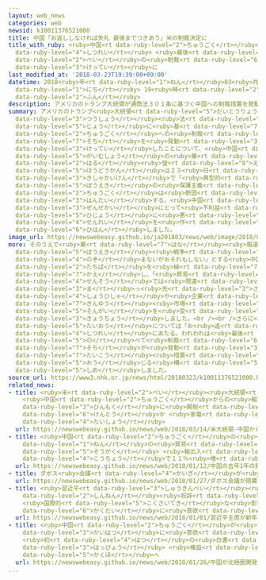 ```yaml
---
layout: web_news
categories: web
newsid: k10011376521000
title: 中国「お返ししなければ失礼 最後までつきあう」米の制裁決定に
title_with_ruby: <ruby>中国<rt data-ruby-level="2">ちゅうごく</rt></ruby>「お<ruby>返<rt data-ruby-level="3">かえ</rt></ruby>ししなければ<ruby>失礼<rt
  data-ruby-level="4">しつれい</rt></ruby> <ruby>最後<rt data-ruby-level="4">さいご</rt></ruby>までつきあう」<ruby>米<rt
  data-ruby-level="2">べい</rt></ruby>の<ruby>制裁<rt data-ruby-level="6">せいさい</rt></ruby><ruby>決定<rt
  data-ruby-level="3">けってい</rt></ruby>に
last_modified_at: '2018-03-23T19:39:00+09:00'
datetime: 2018<ruby>年<rt data-ruby-level="1">ねん</rt></ruby>03<ruby>月<rt data-ruby-level="1">がつ</rt></ruby>23<ruby>日<rt
  data-ruby-level="1">にち</rt></ruby> 19<ruby>時<rt data-ruby-level="2">じ</rt></ruby>39<ruby>分<rt
  data-ruby-level="2">ふん</rt></ruby>
description: アメリカのトランプ大統領が通商法３０１条に基づく中国への制裁措置を発動すると決定したことについて、中国外務省の華春瑩報道官は２３日の記者会見で「典型的な貿易の保護主義で中国は断固として反対する。中国、アメリカ、そして全世界にとって不利益で非常に悪い先例を作った」と批判しました。
summary: アメリカのトランプ<ruby>大統領<rt data-ruby-level="5">だいとうりょう</rt></ruby>が<ruby>通商<rt
  data-ruby-level="3">つうしょう</rt></ruby><ruby>法<rt data-ruby-level="4">ほう</rt></ruby>３０１<ruby>条<rt
  data-ruby-level="5">じょう</rt></ruby>に<ruby>基<rt data-ruby-level="7">もと</rt></ruby>づく<ruby>中国<rt
  data-ruby-level="2">ちゅうごく</rt></ruby>への<ruby>制裁<rt data-ruby-level="6">せいさい</rt></ruby><ruby>措置<rt
  data-ruby-level="7">そち</rt></ruby>を<ruby>発動<rt data-ruby-level="3">はつどう</rt></ruby>すると<ruby>決定<rt
  data-ruby-level="3">けってい</rt></ruby>したことについて、<ruby>中国<rt data-ruby-level="2">ちゅうごく</rt></ruby><ruby>外務省<rt
  data-ruby-level="5">がいむしょう</rt></ruby>の<ruby>華<rt data-ruby-level="7">はな</rt></ruby><ruby>春<rt
  data-ruby-level="2">はる</rt></ruby><ruby>瑩<rt data-ruby-level="8">えい</rt></ruby><ruby>報道官<rt
  data-ruby-level="5">ほうどうかん</rt></ruby>は２３<ruby>日<rt data-ruby-level="1">にち</rt></ruby>の<ruby>記者会見<rt
  data-ruby-level="3">きしゃかいけん</rt></ruby>で「<ruby>典型的<rt data-ruby-level="4">てんけいてき</rt></ruby>な<ruby>貿易<rt
  data-ruby-level="5">ぼうえき</rt></ruby>の<ruby>保護主義<rt data-ruby-level="5">ほごしゅぎ</rt></ruby>で<ruby>中国<rt
  data-ruby-level="2">ちゅうごく</rt></ruby>は<ruby>断固<rt data-ruby-level="5">だんこ</rt></ruby>として<ruby>反対<rt
  data-ruby-level="3">はんたい</rt></ruby>する。<ruby>中国<rt data-ruby-level="2">ちゅうごく</rt></ruby>、アメリカ、そして<ruby>全世界<rt
  data-ruby-level="3">ぜんせかい</rt></ruby>にとって<ruby>不利益<rt data-ruby-level="5">ふりえき</rt></ruby>で<ruby>非常<rt
  data-ruby-level="5">ひじょう</rt></ruby>に<ruby>悪<rt data-ruby-level="3">わる</rt></ruby>い<ruby>先例<rt
  data-ruby-level="4">せんれい</rt></ruby>を<ruby>作<rt data-ruby-level="2">つく</rt></ruby>った」と<ruby>批判<rt
  data-ruby-level="6">ひはん</rt></ruby>しました。
image_url: https://newswebeasy.github.io/ja201803/news/web/image/2018/03/23/K10011376521_1803231945_1803231955_01_02.jpg
more: そのうえで<ruby>華<rt data-ruby-level="7">はな</rt></ruby><ruby>報道官<rt data-ruby-level="5">ほうどうかん</rt></ruby>は「<ruby>貿易<rt
  data-ruby-level="5">ぼうえき</rt></ruby><ruby>戦争<rt data-ruby-level="4">せんそう</rt></ruby>を<ruby>望<rt
  data-ruby-level="4">のぞ</rt></ruby>まないがおそれもしない」とする<ruby>中国側<rt data-ruby-level="4">ちゅうごくがわ</rt></ruby>の<ruby>立場<rt
  data-ruby-level="2">たちば</rt></ruby>を<ruby>繰<rt data-ruby-level="7">く</rt></ruby>り<ruby>返<rt
  data-ruby-level="7">かえ</rt></ruby>し、「<ruby>貿易<rt data-ruby-level="5">ぼうえき</rt></ruby><ruby>戦争<rt
  data-ruby-level="4">せんそう</rt></ruby>では<ruby>間違<rt data-ruby-level="7">まちが</rt></ruby>いなく<ruby>真<rt
  data-ruby-level="3">ま</rt></ruby>っ<ruby>先<rt data-ruby-level="3">さき</rt></ruby>にアメリカの<ruby>消費者<rt
  data-ruby-level="4">しょうひしゃ</rt></ruby>や<ruby>企業<rt data-ruby-level="7">きぎょう</rt></ruby>、<ruby>金融<rt
  data-ruby-level="7">きんゆう</rt></ruby><ruby>市場<rt data-ruby-level="2">しじょう</rt></ruby>が<ruby>損害<rt
  data-ruby-level="5">そんがい</rt></ruby>を<ruby>受<rt data-ruby-level="3">う</rt></ruby>ける」と<ruby>強調<rt
  data-ruby-level="3">きょうちょう</rt></ruby>しました。<br /><br />さらに<ruby>今後<rt data-ruby-level="2">こんご</rt></ruby>の<ruby>対応<rt
  data-ruby-level="5">たいおう</rt></ruby>については「お<ruby>返<rt data-ruby-level="3">かえ</rt></ruby>しをしなければ<ruby>失礼<rt
  data-ruby-level="4">しつれい</rt></ruby>にあたる。われわれは<ruby>最後<rt data-ruby-level="4">さいご</rt></ruby>までつきあう」と<ruby>述<rt
  data-ruby-level="5">の</rt></ruby>べて<ruby>制裁<rt data-ruby-level="6">せいさい</rt></ruby><ruby>措置<rt
  data-ruby-level="7">そち</rt></ruby>が<ruby>発動<rt data-ruby-level="3">はつどう</rt></ruby>されれば<ruby>対抗<rt
  data-ruby-level="7">たいこう</rt></ruby><ruby>措置<rt data-ruby-level="7">そち</rt></ruby>で<ruby>応<rt
  data-ruby-level="5">おう</rt></ruby>じる<ruby>構<rt data-ruby-level="5">かま</rt></ruby>えを<ruby>示<rt
  data-ruby-level="5">しめ</rt></ruby>しました。
source_url: https://www3.nhk.or.jp/news/html/20180323/k10011376521000.html
related_news:
- title: <ruby>米<rt data-ruby-level="2">べい</rt></ruby><ruby>大統領<rt data-ruby-level="5">だいとうりょう</rt></ruby>
    <ruby>中国<rt data-ruby-level="2">ちゅうごく</rt></ruby>からの<ruby>輸入品<rt data-ruby-level="5">ゆにゅうひん</rt></ruby>100<ruby>品目<rt
    data-ruby-level="3">ひんもく</rt></ruby>に<ruby>関税<rt data-ruby-level="5">かんぜい</rt></ruby><ruby>検討<rt
    data-ruby-level="6">けんとう</rt></ruby>か <ruby>家電<rt data-ruby-level="2">かでん</rt></ruby>など<ruby>対象<rt
    data-ruby-level="4">たいしょう</rt></ruby>
  url: https://newswebeasy.github.io/news/web/2018/03/14/米大統領-中国からの輸入品100品目に関税検討か-家電など対象
- title: <ruby>中国<rt data-ruby-level="2">ちゅうごく</rt></ruby>の<ruby>去年<rt data-ruby-level="3">きょねん</rt></ruby>１<ruby>年<rt
    data-ruby-level="1">ねん</rt></ruby>の<ruby>貿易<rt data-ruby-level="5">ぼうえき</rt></ruby><ruby>総額<rt
    data-ruby-level="5">そうがく</rt></ruby> <ruby>輸出入<rt data-ruby-level="5">ゆしゅつにゅう</rt></ruby><ruby>好調<rt
    data-ruby-level="4">こうちょう</rt></ruby>で１１％<ruby>増<rt data-ruby-level="5">ぞう</rt></ruby>
  url: https://newswebeasy.github.io/news/web/2018/01/12/中国の去年1年の貿易総額-輸出入好調で11増
- title: ダボス<ruby>会議<rt data-ruby-level="4">かいぎ</rt></ruby>が<ruby>閉幕<rt data-ruby-level="6">へいまく</rt></ruby>
  url: https://newswebeasy.github.io/news/web/2018/01/27/ダボス会議が閉幕
- title: <ruby>習近平<rt data-ruby-level="3">しゅうきんぺい</rt></ruby><ruby>主席<rt data-ruby-level="4">しゅせき</rt></ruby>が<ruby>新年<rt
    data-ruby-level="2">しんねん</rt></ruby><ruby>祝辞<rt data-ruby-level="4">しゅくじ</rt></ruby>
    <ruby>国際的<rt data-ruby-level="5">こくさいてき</rt></ruby>な<ruby>影響力<rt data-ruby-level="7">えいきょうりょく</rt></ruby><ruby>拡大<rt
    data-ruby-level="6">かくだい</rt></ruby>に<ruby>意欲<rt data-ruby-level="6">いよく</rt></ruby>
  url: https://newswebeasy.github.io/news/web/2018/01/01/習近平主席が新年祝辞-国際的な影響力拡大に意欲
- title: <ruby>中国<rt data-ruby-level="2">ちゅうごく</rt></ruby>が<ruby>北極圏<rt data-ruby-level="7">ほっきょくけん</rt></ruby><ruby>開発<rt
    data-ruby-level="3">かいはつ</rt></ruby>に<ruby>意欲<rt data-ruby-level="6">いよく</rt></ruby>
    <ruby>初<rt data-ruby-level="4">はつ</rt></ruby>の<ruby>白書<rt data-ruby-level="2">はくしょ</rt></ruby>を<ruby>発表<rt
    data-ruby-level="3">はっぴょう</rt></ruby> <ruby>権益<rt data-ruby-level="6">けんえき</rt></ruby><ruby>確保<rt
    data-ruby-level="5">かくほ</rt></ruby>へ
  url: https://newswebeasy.github.io/news/web/2018/01/26/中国が北極圏開発に意欲-初の白書を発表-権益確保へ
...
```

